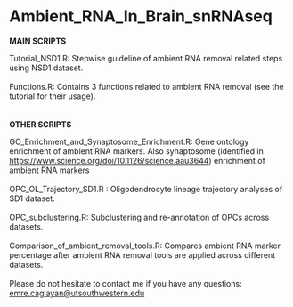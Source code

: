 # Ambient_RNA_In_Brain_snRNAseq

**MAIN SCRIPTS**

Tutorial_NSD1.R: Stepwise guideline of ambient RNA removal related steps using NSD1 dataset.
\
\
Functions.R: Contains 3 functions related to ambient RNA removal (see the tutorial for their usage).
\
\
\
**OTHER SCRIPTS**

GO_Enrichment_and_Synaptosome_Enrichment.R:  Gene ontology enrichment of ambient RNA markers. Also synaptosome (identified in https://www.science.org/doi/10.1126/science.aau3644) enrichment of ambient RNA markers
\
\
OPC_OL_Trajectory_SD1.R : Oligodendrocyte lineage trajectory analyses of SD1 dataset.
\
\
OPC_subclustering.R: Subclustering and re-annotation of OPCs across datasets.
\
\
Comparison_of_ambient_removal_tools.R: Compares ambient RNA marker percentage after ambient RNA removal tools are applied across different datasets.
\
\
Please do not hesitate to contact me if you have any questions:
emre.caglayan@utsouthwestern.edu
